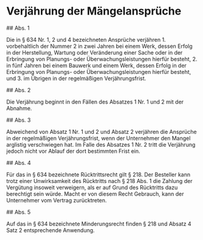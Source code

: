 # Verjährung der Mängelansprüche



\#\# Abs. 1

 Die in § 634 Nr. 1, 2 und 4 bezeichneten Ansprüche verjähren  1\.
 vorbehaltlich der Nummer 2 in zwei Jahren bei einem Werk, dessen Erfolg in der Herstellung, Wartung oder Veränderung einer Sache oder in der Erbringung von Planungs\- oder Überwachungsleistungen hierfür besteht,
 2\.
 in fünf Jahren bei einem Bauwerk und einem Werk, dessen Erfolg in der Erbringung von Planungs\- oder Überwachungsleistungen hierfür besteht, und
 3\.
 im Übrigen in der regelmäßigen Verjährungsfrist.


\#\# Abs. 2

 Die Verjährung beginnt in den Fällen des Absatzes 1 Nr. 1 und 2 mit der Abnahme.

\#\# Abs. 3

 Abweichend von Absatz 1 Nr. 1 und 2 und Absatz 2 verjähren die Ansprüche in der regelmäßigen Verjährungsfrist, wenn der Unternehmer den Mangel arglistig verschwiegen hat. Im Falle des Absatzes 1 Nr. 2 tritt die Verjährung jedoch nicht vor Ablauf der dort bestimmten Frist ein.

\#\# Abs. 4

 Für das in § 634 bezeichnete Rücktrittsrecht gilt § 218\. Der Besteller kann trotz einer Unwirksamkeit des Rücktritts nach § 218 Abs. 1 die Zahlung der Vergütung insoweit verweigern, als er auf Grund des Rücktritts dazu berechtigt sein würde. Macht er von diesem Recht Gebrauch, kann der Unternehmer vom Vertrag zurücktreten.

\#\# Abs. 5

 Auf das in § 634 bezeichnete Minderungsrecht finden § 218 und Absatz 4 Satz 2 entsprechende Anwendung. 

